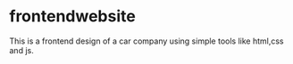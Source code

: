 # frontendwebsite
This is a frontend design of a car company using simple tools like html,css and js.
